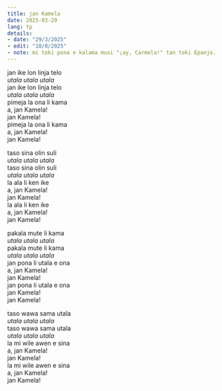 ```yaml
---
title: jan Kamela
date: 2025-03-29
lang: tp
details:
- date: "29/3/2025"
- edit: "10/8/2025"
- note: mi toki pona e kalama musi "¡ay, Carmela!" tan toki Epanjo.
---
```


jan ike lon linja telo  
_utala utala utala_  
jan ike lon linja telo  
_utala utala utala_  
pimeja la ona li kama  
a, jan Kamela!  
jan Kamela!  
pimeja la ona li kama  
a, jan Kamela!  
jan Kamela!  

taso sina olin suli  
_utala utala utala_  
taso sina olin suli  
_utala utala utala_  
la ala li ken ike  
a, jan Kamela!  
jan Kamela!  
la ala li ken ike  
a, jan Kamela!  
jan Kamela!  

pakala mute li kama  
_utala utala utala_  
pakala mute li kama  
_utala utala utala_  
jan pona li utala e ona  
a, jan Kamela!  
jan Kamela!  
jan pona li utala e ona  
jan Kamela!  
jan Kamela!  

taso wawa sama utala  
_utala utala utala_  
taso wawa sama utala  
_utala utala utala_  
la mi wile awen e sina  
a, jan Kamela!  
jan Kamela!  
la mi wile awen e sina  
a, jan Kamela!  
jan Kamela!  

